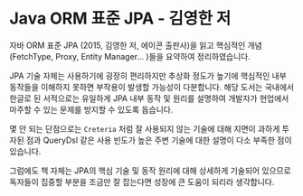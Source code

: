 # Java ORM 표준 JPA - 김영한 저

자바 ORM 표준 JPA (2015, 김영한 저, 에이콘 출판사)을 읽고 핵심적인 개념 (FetchType, Proxy, Entity Manager... )들을 요약하여 정리하였습니다.&#x20;

JPA 기술 자체는 사용하기에 굉장히 편리하지만 추상화 정도가 높기에 핵심적인 내부 동작들을 이해하지 못하면 부작용이 발생할 가능성이 다분합니다. 해당 도서는 국내에서 한글로 된 서적으로는 유일하게 JPA 내부 동작 및 원리를 설명하여 개발자가 현업에서 마주할 수 있는 문제를 방지할 수 있도록 돕습니다.

몇 안 되는 단점으로는 `Creteria` 처럼 잘 사용되지 않는 기술에 대해 지면이 과하게 투자된 점과 QueryDsl 같은 사용 빈도가 높은 주변 기술에 대한 설명이 다소 부족한 점이 있습니다.

그럼에도 책 자체는 JPA의 핵심 기술 및 동작 원리에 대해 상세하게 기술되어 있으므로 독자들이 집중할 부분을 조금만 잘 잡는다면 성장에 큰 도움이 되리라 생각합니다.
